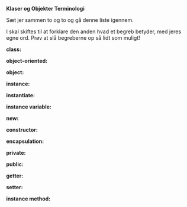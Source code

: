 **Klaser og Objekter Terminologi**

Sæt jer sammen to og to og gå denne liste igennem.

I skal skiftes til at forklare den anden hvad et begreb betyder, med jeres egne ord. Prøv at slå begreberne op så lidt som muligt!

**class:**

**object\-oriented:**

**object:**

**instance:**

**instantiate:**

**instance variable:**

**new:**

**constructor:**

**encapsulation:**

**private:**

**public:**

**getter:**

**setter:**

**instance method:**